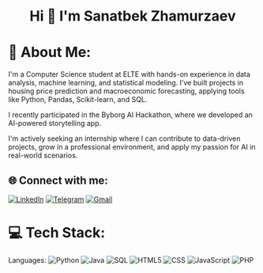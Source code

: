 <h1 align="center">Hi 👋 I'm Sanatbek Zhamurzaev</h1>

# 💫 About Me:
I'm a Computer Science student at ELTE with hands-on experience in data analysis, machine learning, and statistical modeling. I’ve built projects in housing price prediction and macroeconomic forecasting, applying tools like Python, Pandas, Scikit-learn, and SQL.

I recently participated in the Byborg AI Hackathon, where we developed an AI-powered storytelling app.

I'm actively seeking an internship where I can contribute to data-driven projects, grow in a professional environment, and apply my passion for AI in real-world scenarios.


## 🌐 Connect with me:
[![LinkedIn](https://img.shields.io/badge/LinkedIn-%230077B5.svg?logo=linkedin&logoColor=white)](https://www.linkedin.com/in/dizbalanser)
[![Telegram](https://img.shields.io/badge/Telegram-26A5E4?style=for-the-badge&logo=telegram&logoColor=white)](https://t.me/DizBalanser)
[![Gmail](https://img.shields.io/badge/Gmail-D14836?style=for-the-badge&logo=gmail&logoColor=white)](mailto:work.sanatbek@gmail.com)


# 💻 Tech Stack:
Languages: 
![Python](https://img.shields.io/badge/python-%233776AB.svg?style=for-the-badge&logo=python&logoColor=white) 
![Java](https://img.shields.io/badge/java-%23ED8B00.svg?style=for-the-badge&logo=java&logoColor=white) 
![SQL](https://img.shields.io/badge/sql-%2307405e.svg?style=for-the-badge&logo=postgresql&logoColor=white) 
![HTML5](https://img.shields.io/badge/html5-%23E34F26.svg?style=for-the-badge&logo=html5&logoColor=white) 
![CSS](https://img.shields.io/badge/css-%231572B6.svg?style=for-the-badge&logo=css3&logoColor=white) 
![JavaScript](https://img.shields.io/badge/javascript-%23323330.svg?style=for-the-badge&logo=javascript&logoColor=%23F7DF1E) 
![PHP](https://img.shields.io/badge/php-%23777BB4.svg?style=for-the-badge&amp;logo=php&amp;logoColor=white)
